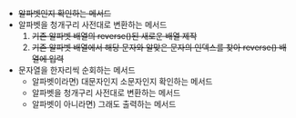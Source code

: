 - ~~알파벳인지 확인하는 메서드~~
- 알파벳을 청개구리 사전대로 변환하는 메서드
    1. ~~기존 알파벳 배열의 reverse()된 새로운 배열 제작~~
    2. ~~기존 알파벳 배열에서 해당 문자와 알맞은 문자의 인덱스를 찾아 reverse() 배열에 입력~~
- 문자열을 한자리씩 순회하는 메서드
    - 알파벳이라면) 대문자인지 소문자인지 확인하는 메서드
    - 알파벳을 청개구리 사전대로 변환하는 메서드
    - 알파벳이 아니라면) 그래도 출력하는 메서드
